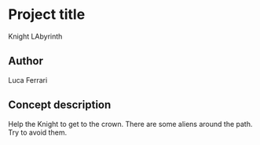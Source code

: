 # Project title
Knight LAbyrinth

## Author
Luca Ferrari

## Concept description
Help the Knight to get to the crown. There are some aliens around the path. Try to avoid them.